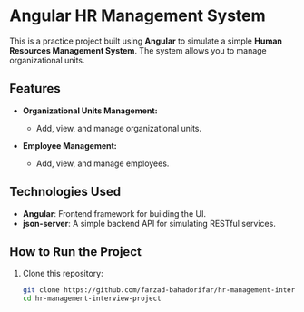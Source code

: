 # Angular HR Management System

This is a practice project built using **Angular** to simulate a simple **Human Resources Management System**. The system allows you to manage organizational units.

## Features

- **Organizational Units Management:**
  - Add, view, and manage organizational units.
  
- **Employee Management:**
  - Add, view, and manage employees.

## Technologies Used

- **Angular**: Frontend framework for building the UI.
- **json-server**: A simple backend API for simulating RESTful services.

## How to Run the Project

1. Clone this repository:
   ```bash
   git clone https://github.com/farzad-bahadorifar/hr-management-interview-project.git
   cd hr-management-interview-project